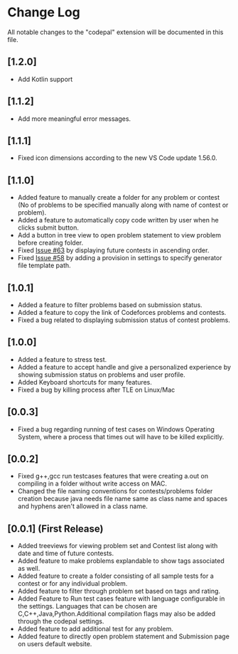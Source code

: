 # Change Log

All notable changes to the "codepal" extension will be documented in this file.

## [1.2.0]
- Add Kotlin support

## [1.1.2]
- Add more meaningful error messages. 

## [1.1.1]
- Fixed icon dimensions according to the new VS Code update 1.56.0.

## [1.1.0] 
- Added feature to manually create a folder for any problem or contest (No of problems to be specified manually along with name of contest or problem). 
- Added a feature to automatically copy code written by user when he clicks submit button. 
- Add a button in tree view to open problem statement to view problem before creating folder.
- Fixed [Issue #63](https://github.com/IEEE-NITK/CodePal/issues/63) by displaying future contests in ascending order. 
- Fixed [Issue #58](https://github.com/IEEE-NITK/CodePal/issues/58) by adding a provision in settings to specify generator file template path. 

## [1.0.1]
- Added a feature to filter problems based on submission status.
- Added a feature to copy the link of Codeforces problems and contests.
- Fixed a bug related to displaying submission status of contest problems.

## [1.0.0]
- Added a feature to stress test.
- Added a feature to accept handle and give a personalized experience by showing submission status on problems and user profile.
- Added Keyboard shortcuts for many features. 
- Fixed a bug by killing process after TLE on Linux/Mac

## [0.0.3]
- Fixed a bug regarding running of test cases on Windows Operating System, where a process that times out will have to be killed explicitly. 

## [0.0.2]
- Fixed g++,gcc run testcases features that were creating a.out on compiling in a folder without write access on MAC.
- Changed the file naming conventions for contests/problems folder creation because java needs file name same as class name and spaces and hyphens aren't allowed in a class name.

## [0.0.1] (First Release) 
- Added treeviews for viewing problem set and Contest list along with date and time of future contests. 
- Added feature to make problems explandable to show tags associated as well.
- Added feature to create a folder consisting of all sample tests for a contest or for any individual problem.
- Added feature to filter through problem set based on tags and rating. 
- Added Feature to Run test cases feature with language configurable in the settings. Languages that can be chosen are C,C++,Java,Python.Additional compilation flags may also be added through the codepal settings.
- Added feature to add additional test for any problem. 
- Added feature to directly open problem statement and Submission page on users default website. 



